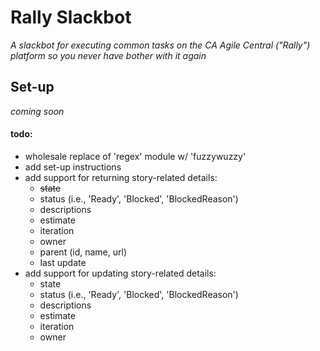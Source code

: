 # Rally Slackbot
_A slackbot for executing common tasks on the CA Agile Central ("Rally") platform so you never have bother with it again_

## Set-up
_coming soon_


#### todo:
- wholesale replace of 'regex' module w/ 'fuzzywuzzy'
- add set-up instructions
- add support for returning story-related details:
    * ~~state~~
    * status (i.e., 'Ready', 'Blocked', 'BlockedReason')
    * descriptions
    * estimate
    * iteration
    * owner
    * parent (id, name, url)
    * last update
- add support for updating story-related details:
    * state
    * status (i.e., 'Ready', 'Blocked', 'BlockedReason')
    * descriptions
    * estimate
    * iteration
    * owner